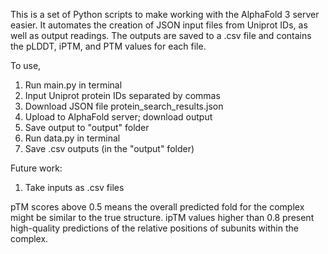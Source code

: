 This is a set of Python scripts to make working with the AlphaFold 3 server easier. It automates the creation of JSON input files from Uniprot IDs, as well as output readings. The outputs are saved to a .csv file and contains the pLDDT, iPTM, and PTM values for each file.

To use,
1. Run main.py in terminal
2. Input Uniprot protein IDs separated by commas
3. Download JSON file protein_search_results.json
4. Upload to AlphaFold server; download output
5. Save output to "output" folder
6. Run data.py in terminal
7. Save .csv outputs (in the "output" folder)

Future work:
1. Take inputs as .csv files

pTM scores above 0.5 means the overall predicted fold for the complex might be similar to the true structure. ipTM values higher than 0.8 present high-quality predictions of the relative positions of subunits within the complex.

